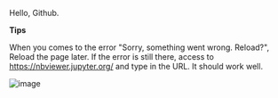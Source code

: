 Hello, Github.

**Tips**

When you comes to the error "Sorry, something went wrong. Reload?", Reload the page later.
If the error is still there, access to https://nbviewer.jupyter.org/ and type in the URL.
It should work well.

![image](https://user-images.githubusercontent.com/45651568/123650636-b67eec80-d865-11eb-92fa-f1c9fed26d95.png)
